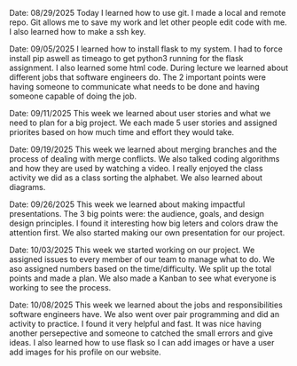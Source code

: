 Date: 08/29/2025
Today I learned how to use git. I made a local and remote repo. Git allows me to save my work and let other people edit code with me. I also learned how to make a ssh key.

Date: 09/05/2025
I learned how to install flask to my system. I had to force install pip aswell as timeago to get python3 running for the flask assignment. I also learned some html code. During lecture we learned about different jobs that software engineers do. The 2 important points were having someone to communicate what needs to be done and having someone capable of doing the job.

Date: 09/11/2025
This week we learned about user stories and what we need to plan for a big project. We each made 5 user stories and
assigned priorites based on how much time and effort they would take.

Date: 09/19/2025
This week we learned about merging branches and the process of dealing with merge conflicts. We also talked coding
algorithms and how they are used by watching a video. I really enjoyed the class activity we did as a class sorting the alphabet. We also learned about diagrams.

Date: 09/26/2025
This week we learned about making impactful presentations. The 3 big points were: the audience, goals, and design
design principles. I found it interesting how big leters and colors draw the attention first. We also started making
our own presentation for our project.

Date: 10/03/2025
This week we started working on our project. We assigned issues to every member of our team to manage what to do. We aso assigned numbers based on the time/difficulty. We split up the total points and made a plan. We also made a Kanban to
see what everyone is working to see the process.

Date: 10/08/2025
This week we learned about the jobs and responsibilities software engineers have. We also went over pair programming and did an activity to practice. I found it very helpful and fast. It was nice having another persepective and someone to 
catched the small errors and give ideas. I also learned how to use flask so I can add images or have a user add images for his profile on our website.    
